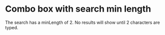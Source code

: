 # Combo box with search min length

The search has a minLength of 2.  No results will show until 2 characters are typed.

